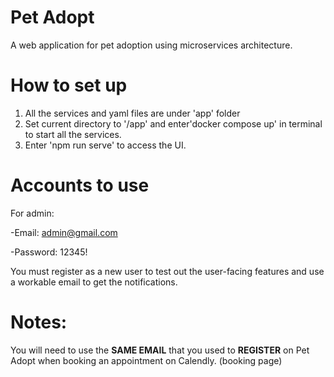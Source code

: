 # Pet Adopt
A web application for pet adoption using microservices architecture.

# How to set up
1. All the services and yaml files are under 'app' folder
2. Set current directory to '/app' and enter'docker compose up' in terminal to start all the services.
3. Enter 'npm run serve' to access the UI.

# Accounts to use
For admin:

  -Email: admin@gmail.com
  
  -Password: 12345!
  
You must register as a new user to test out the user-facing features and use a workable email to get the notifications.

# Notes:
You will need to use the **SAME EMAIL** that you used to **REGISTER** on Pet Adopt when booking an appointment on Calendly. (booking page)
